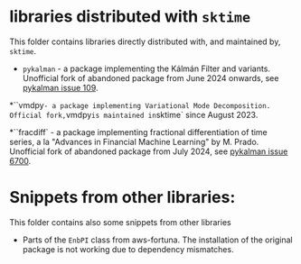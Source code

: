 # libraries distributed with `sktime`

This folder contains libraries directly distributed with, and maintained by, `sktime`.

* `pykalman` - a package implementing the Kálmán Filter and variants.
  Unofficial fork of abandoned package from June 2024 onwards,
  see [pykalman issue 109](https://github.com/pykalman/pykalman/issues/109).

*``vmdpy` - a package implementing Variational Mode Decomposition.
  Official fork, `vmdpy` is maintained in `sktime` since August 2023.

*``fracdiff` - a package implementing fractional differentiation of time series,
a la "Advances in Financial Machine Learning" by M. Prado.
  Unofficial fork of abandoned package from July 2024,
  see [pykalman issue 6700](https://github.com/sktime/sktime/issues/6700).


# Snippets from other libraries:

This folder contains also some snippets from other libraries

* Parts of the `EnbPI` class from aws-fortuna.
  The installation of the original package is not working due to dependency
  mismatches.

